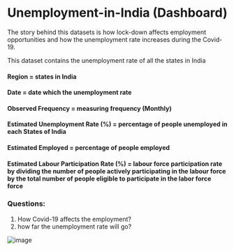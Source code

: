# Unemployment-in-India (Dashboard)

The story behind this datasets is how lock-down affects employment opportunities and how the unemployment rate increases during the Covid-19. 

This dataset contains the unemployment rate of all the states in India  
#### Region = states in India 
#### Date = date which the unemployment rate 
#### Observed Frequency = measuring frequency (Monthly) 
#### Estimated Unemployment Rate (%) = percentage of people unemployed in each States of India
#### Estimated Employed = percentage of people employed
#### Estimated Labour Participation Rate (%) = labour force participation rate by dividing the number of people actively participating in the labour force by the total number of people eligible to participate in the labor force force

### Questions: 
1. How Covid-19 affects the employment? 
2. how far the unemployment rate will go?














![image](https://user-images.githubusercontent.com/101332838/183601321-7b3d7610-13b7-4944-aaa9-2ebfe5b50720.png)




